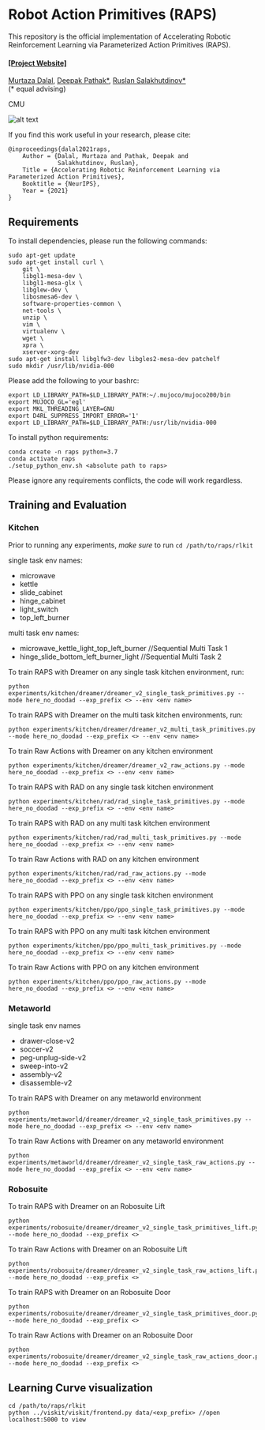 # Robot Action Primitives (RAPS)

This repository is the official implementation of Accelerating Robotic Reinforcement Learning via Parameterized Action Primitives (RAPS).

#### [[Project Website]](https://mihdalal.github.io/raps/)

[Murtaza Dalal](https://mihdalal.github.io/), [Deepak Pathak*](https://www.cs.cmu.edu/~dpathak/), [Ruslan Salakhutdinov*](https://www.cs.cmu.edu/~rsalakhu/)<br/>
(&#42; equal advising)

CMU

![alt text](readme_files/raps.png)

If you find this work useful in your research, please cite:
```
@inproceedings{dalal2021raps,
    Author = {Dalal, Murtaza and Pathak, Deepak and
              Salakhutdinov, Ruslan},
    Title = {Accelerating Robotic Reinforcement Learning via Parameterized Action Primitives},
    Booktitle = {NeurIPS},
    Year = {2021}
}
```
## Requirements
To install dependencies, please run the following commands:
```
sudo apt-get update
sudo apt-get install curl \
    git \
    libgl1-mesa-dev \
    libgl1-mesa-glx \
    libglew-dev \
    libosmesa6-dev \
    software-properties-common \
    net-tools \
    unzip \
    vim \
    virtualenv \
    wget \
    xpra \
    xserver-xorg-dev
sudo apt-get install libglfw3-dev libgles2-mesa-dev patchelf
sudo mkdir /usr/lib/nvidia-000
```

Please add the following to your bashrc:
```
export LD_LIBRARY_PATH=$LD_LIBRARY_PATH:~/.mujoco/mujoco200/bin
export MUJOCO_GL='egl'
export MKL_THREADING_LAYER=GNU
export D4RL_SUPPRESS_IMPORT_ERROR='1'
export LD_LIBRARY_PATH=$LD_LIBRARY_PATH:/usr/lib/nvidia-000
```

To install python requirements:

```
conda create -n raps python=3.7
conda activate raps
./setup_python_env.sh <absolute path to raps>
```
Please ignore any requirements conflicts, the code will work regardless.

## Training and Evaluation

### Kitchen

Prior to running any experiments, *make sure* to run `cd /path/to/raps/rlkit`

single task env names:
* microwave
* kettle
* slide_cabinet
* hinge_cabinet
* light_switch
* top_left_burner

multi task env names:
* microwave_kettle_light_top_left_burner //Sequential Multi Task 1
* hinge_slide_bottom_left_burner_light //Sequential Multi Task 2

To train RAPS with Dreamer on any single task kitchen environment, run:
```train
python experiments/kitchen/dreamer/dreamer_v2_single_task_primitives.py --mode here_no_doodad --exp_prefix <> --env <env name>
```

To train RAPS with Dreamer on the multi task kitchen environments, run:
```train
python experiments/kitchen/dreamer/dreamer_v2_multi_task_primitives.py --mode here_no_doodad --exp_prefix <> --env <env name>
```

To train Raw Actions with Dreamer on any kitchen environment
```train
python experiments/kitchen/dreamer/dreamer_v2_raw_actions.py --mode here_no_doodad --exp_prefix <> --env <env name>
```

To train RAPS with RAD on any single task kitchen environment
```train
python experiments/kitchen/rad/rad_single_task_primitives.py --mode here_no_doodad --exp_prefix <> --env <env name>
```

To train RAPS with RAD on any multi task kitchen environment
```train
python experiments/kitchen/rad/rad_multi_task_primitives.py --mode here_no_doodad --exp_prefix <> --env <env name>
```

To train Raw Actions with RAD on any kitchen environment
```train
python experiments/kitchen/rad/rad_raw_actions.py --mode here_no_doodad --exp_prefix <> --env <env name>
```

To train RAPS with PPO on any single task kitchen environment
```train
python experiments/kitchen/ppo/ppo_single_task_primitives.py --mode here_no_doodad --exp_prefix <> --env <env name>
```

To train RAPS with PPO on any multi task kitchen environment
```train
python experiments/kitchen/ppo/ppo_multi_task_primitives.py --mode here_no_doodad --exp_prefix <> --env <env name>
```

To train Raw Actions with PPO on any kitchen environment
```train
python experiments/kitchen/ppo/ppo_raw_actions.py --mode here_no_doodad --exp_prefix <> --env <env name>
```

### Metaworld
single task env names
* drawer-close-v2
* soccer-v2
* peg-unplug-side-v2
* sweep-into-v2
* assembly-v2
* disassemble-v2

To train RAPS with Dreamer on any metaworld environment
```train
python experiments/metaworld/dreamer/dreamer_v2_single_task_primitives.py --mode here_no_doodad --exp_prefix <> --env <env name>
```

To train Raw Actions with Dreamer on any metaworld environment
```train
python experiments/metaworld/dreamer/dreamer_v2_single_task_raw_actions.py --mode here_no_doodad --exp_prefix <> --env <env name>
```

### Robosuite
To train RAPS with Dreamer on an Robosuite Lift
```train
python experiments/robosuite/dreamer/dreamer_v2_single_task_primitives_lift.py --mode here_no_doodad --exp_prefix <>
```

To train Raw Actions with Dreamer on an Robosuite Lift
```train
python experiments/robosuite/dreamer/dreamer_v2_single_task_raw_actions_lift.py --mode here_no_doodad --exp_prefix <>
```

To train RAPS with Dreamer on an Robosuite Door
```train
python experiments/robosuite/dreamer/dreamer_v2_single_task_primitives_door.py --mode here_no_doodad --exp_prefix <>
```

To train Raw Actions with Dreamer on an Robosuite Door
```train
python experiments/robosuite/dreamer/dreamer_v2_single_task_raw_actions_door.py --mode here_no_doodad --exp_prefix <>
```

## Learning Curve visualization

```
cd /path/to/raps/rlkit
python ../viskit/viskit/frontend.py data/<exp_prefix> //open localhost:5000 to view
```
